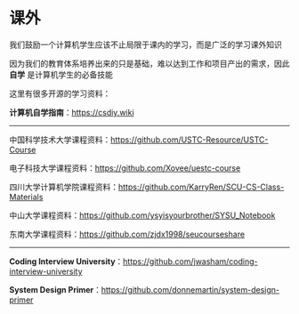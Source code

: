 # 课外

我们鼓励一个计算机学生应该不止局限于课内的学习，而是广泛的学习课外知识

因为我们的教育体系培养出来的只是基础，难以达到工作和项目产出的需求，因此 **自学** 是计算机学生的必备技能

这里有很多开源的学习资料：

**计算机自学指南**：https://csdiy.wiki

---

中国科学技术大学课程资料：https://github.com/USTC-Resource/USTC-Course

电子科技大学课程资料：https://github.com/Xovee/uestc-course

四川大学计算机学院课程资料：https://github.com/KarryRen/SCU-CS-Class-Materials

中山大学课程资料：https://github.com/ysyisyourbrother/SYSU_Notebook

东南大学课程资料：https://github.com/zjdx1998/seucourseshare

---

**Coding Interview University**：https://github.com/jwasham/coding-interview-university

**System Design Primer**：https://github.com/donnemartin/system-design-primer
